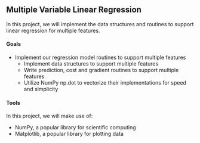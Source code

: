 ## Multiple Variable Linear Regression
In this project, we will implement the data structures and routines to support linear regression for multiple features.
#### Goals
- Implement our regression model routines to support multiple features
    - Implement data structures to support multiple features
    - Write prediction, cost and gradient routines to support multiple features
    - Utilize NumPy np.dot to vectorize their implementations for speed and simplicity
#### Tools
In this project, we will make use of:
- NumPy, a popular library for scientific computing
- Matplotlib, a popular library for plotting data
